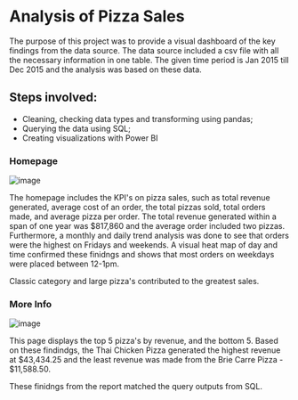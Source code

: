 # Analysis of Pizza Sales 

The purpose of this project was to provide a visual dashboard of the key findings from the data source. 
The data source included a csv file with all the necessary information in one table. The given time period is Jan 2015 till Dec 2015 and the analysis was based on these data. 

## Steps involved: 
- Cleaning, checking data types and transforming using pandas;
- Querying the data using SQL;
- Creating visualizations with Power BI

### Homepage 

![image](https://github.com/svafaeva93/PizzaSales/assets/124627601/3989ec4c-4aeb-4c96-8a47-0b1b76a2f5cd)

The homepage includes the KPI's on pizza sales, such as total revenue generated, average cost of an order, the total pizzas sold, total orders made, and average pizza per order. The total revenue generated within a span of one year was $817,860 and the average order included two pizzas. 
Furthermore, a monthly and daily trend analysis was done to see that orders were the highest on Fridays and weekends. A visual heat map of day and time confirmed these finidngs and shows that most orders on weekdays were placed between 12-1pm. 

Classic category and large pizza's contributed to the greatest sales. 

### More Info 

![image](https://github.com/svafaeva93/PizzaSales/assets/124627601/c0e3dc19-7f0a-40fb-a6e7-08792eaadd30)

This page displays the top 5 pizza's by revenue, and the bottom 5. Based on these findindgs, the Thai Chicken Pizza generated the highest revenue at $43,434.25 and the least revenue was made from the Brie Carre Pizza - $11,588.50. 

These finidngs from the report matched the query outputs from SQL. 



